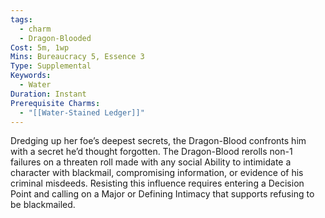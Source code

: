```yaml
---
tags:
  - charm
  - Dragon-Blooded
Cost: 5m, 1wp
Mins: Bureaucracy 5, Essence 3
Type: Supplemental
Keywords:
  - Water
Duration: Instant
Prerequisite Charms:
  - "[[Water-Stained Ledger]]"
---
```

Dredging up her foe’s deepest secrets, the Dragon-Blood confronts him with a secret he’d thought forgotten. The Dragon-Blood rerolls non-1 failures on a threaten roll made with any social Ability to intimidate a character with blackmail, compromising information, or evidence of his criminal misdeeds. Resisting this influence requires entering a Decision Point and calling on a Major or Defining Intimacy that supports refusing to be blackmailed.